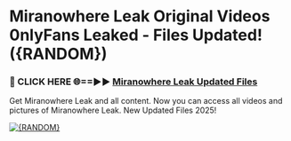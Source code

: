 # Miranowhere Leak Original Videos 0nlyFans Leaked - Files Updated! ({RANDOM})

<h3>🔴 CLICK HERE 🌐==►► <a href="https://betterlinks.top/A2PfLJ" rel="nofollow">Miranowhere Leak Updated Files</a></h3>

Get Miranowhere Leak and all content. Now you can access all videos and pictures of Miranowhere Leak. New Updated Files 2025!

[![{RANDOM}](https://i.imgur.com/ppqm5kG.gif)](https://betterlinks.top/A2PfLJ)